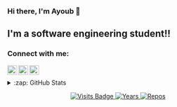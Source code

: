 
### Hi there, I'm Ayoub 👋
## I'm a software engineering student!!
### Connect with me:

[<img align="left" alt="codeSTACKr | Twitter" width="22px" src="https://cdn.jsdelivr.net/npm/simple-icons@v3/icons/twitter.svg" />][twitter]
[<img align="left" alt="codeSTACKr | LinkedIn" width="22px" src="https://cdn.jsdelivr.net/npm/simple-icons@v3/icons/linkedin.svg" />][linkedin]
[<img align="left" alt="codeSTACKr | Instagram" width="22px" src="https://cdn.jsdelivr.net/npm/simple-icons@v3/icons/instagram.svg" />][instagram]

<br />

<p>
<details>
  <summary>:zap: GitHub Stats</summary>
  <img align="left" alt="AyoubGrioui's GitHub Stats" src="https://github-readme-stats.vercel.app/api?username=AyoubGrioui&theme=dracula" />
</details>
</p>
<p align="center">
  <a href="https://badges.pufler.dev/visits/ayoubgrioui/ayoubgrioui">
    <img src="https://badges.pufler.dev/visits/ayoubgrioui/ayoubgrioui?style=flat-square&color=blue&logo=github?1" alt="Visits Badge">
  </a>
  <a href="https://badges.pufler.dev/years/ayoubgrioui">
    <img src="https://badges.pufler.dev/years/ayoubgrioui?style=flat-square&color=blue&logo=github?1" alt="Years">
  </a>
  <a href="https://badges.pufler.dev/repos/ayoubgrioui">
    <img src="https://badges.pufler.dev/repos/ayoubgrioui?style=flat-square&color=blue&logo=github?1" alt="Repos">
  </a>
</p>

[twitter]: https://twitter.com/grioui_ayoub
[instagram]: https://www.instagram.com/theworld.is.gray
[linkedin]: https://www.linkedin.com/in/griouiayoub/



